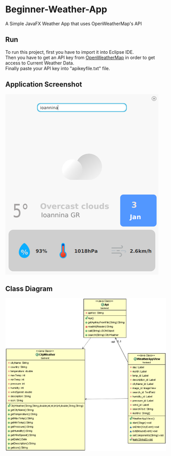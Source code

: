 # Beginner-Weather-App
A Simple JavaFX Weather App that uses OpenWeatherMap's API 

## Run
To run this project, first you have to import it into Eclipse IDE.  
Then you have to get an API key from [OpenWeatherMap](https://openweathermap.org/api) in order to get access to Current Weather Data.  
Finally paste your API key into "apikeyfile.txt" file.

## Application Screenshot
![alt text](https://github.com/irineos/Beginner-Weather-App/blob/main/weatherAppScreenshot.png)

## Class Diagram
![alt text](https://github.com/irineos/Beginner-Weather-App/blob/main/classDiagram.gif)
